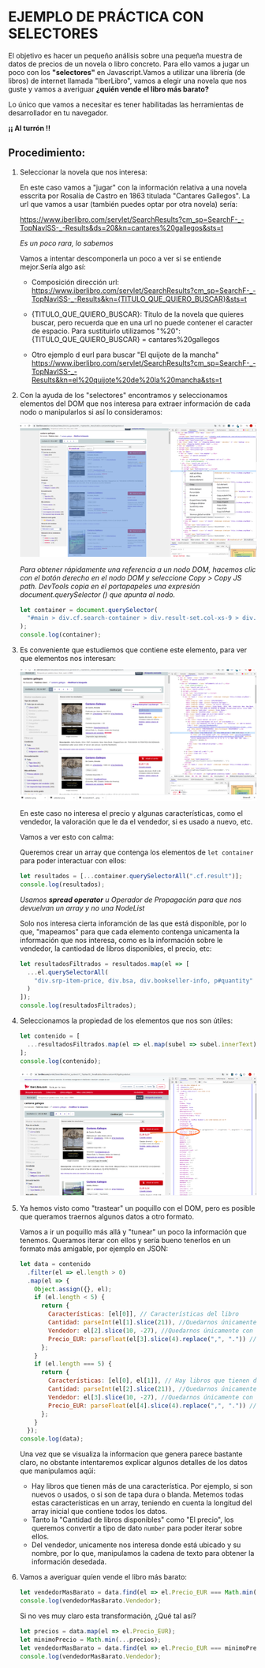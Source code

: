 # EJEMPLO DE PRÁCTICA CON SELECTORES

El objetivo es hacer un pequeño análisis sobre una pequeña muestra de datos de precios de un novela o libro concreto. Para ello vamos a jugar un poco con los **"selectores"** en Javascript.Vamos a utilizar una librería (de libros) de internet llamada "IberLibro", vamos a elegir una novela que nos guste y vamos a averiguar **¿quién vende el libro más barato?**

Lo único que vamos a necesitar es tener habilitadas las herramientas de desarrollador en tu navegador.

**¡¡ Al turrón !!**

## Procedimiento:

1. Seleccionar la novela que nos interesa:

   En este caso vamos a "jugar" con la información relativa a una novela esscrita por Rosalía de Castro en 1863 titulada "Cantares Gallegos".
   La url que vamos a usar (también puedes optar por otra novela) sería:

   https://www.iberlibro.com/servlet/SearchResults?cm_sp=SearchF-_-TopNavISS-_-Results&ds=20&kn=cantares%20gallegos&sts=t

   _Es un poco rara, lo sabemos_

   Vamos a intentar descomponerla un poco a ver si se entiende mejor.Sería algo así:

   - Composición dirección url:
     https://www.iberlibro.com/servlet/SearchResults?cm_sp=SearchF-_-TopNavISS-_-Results&kn={TITULO_QUE_QUIERO_BUSCAR}&sts=t

   - {TITULO_QUE_QUIERO_BUSCAR}:
     Titulo de la novela que quieres buscar, pero recuerda que en una url no puede contener el caracter de espacio. Para sustituirlo utilizamos "%20": {TITULO_QUE_QUIERO_BUSCAR} = cantares%20gallegos
   - Otro ejemplo d eurl para buscar "El quijote de la mancha"
     https://www.iberlibro.com/servlet/SearchResults?cm_sp=SearchF-_-TopNavISS-_-Results&kn=el%20quijote%20de%20la%20mancha&sts=t

2. Con la ayuda de los "selectores" encontramos y seleccionamos elementos del DOM que nos interesa para extraer información de cada nodo o manipularlos si así lo consideramos:

    ![Selector Inicial](images/selector.png "Selector Inicial Copy Path")

    _Para obtener rápidamente una referencia a un nodo DOM, hacemos clic con el botón derecho en el nodo DOM y seleccione Copy > Copy JS path. DevTools copia en el portapapeles una expresión document.querySelector () que apunta al nodo._

    ```javascript
    let container = document.querySelector(
      "#main > div.cf.search-container > div.result-set.col-xs-9 > div.result-set"
    );
    console.log(container);
    ```

3. Es conveniente que estudiemos que contiene este elemento, para ver que elementos nos interesan:

    ![Selector Elementos](images/selector-items.png "Seleccionar elementos que nos interesan")

    En este caso no interesa el precio y algunas características, como el vendedor, la valoración que le da el vendedor, si es usado a nuevo, etc.

    Vamos a ver esto con calma:

    Queremos crear un array que contenga los elementos de `let container` para poder interactuar con ellos:

    ```javascript
    let resultados = [...container.querySelectorAll(".cf.result")];
    console.log(resultados);
    ```

    _Usamos **spread operator** u Operador de Propagación para que nos devuelvan un array y no una NodeList_

    Solo nos interesa cierta inforamción de las que está disponible, por lo que, "mapeamos" para que cada elemento contenga unicamenta la información que nos interesa, como es la información sobre le vendedor, la cantiodad de libros disponibles, el precio, etc:

    ```javascript
    let resultadosFiltrados = resultados.map(el => [
      ...el.querySelectorAll(
        "div.srp-item-price, div.bsa, div.bookseller-info, p#quantity"
      )
    ]);
    console.log(resultadosFiltrados);
    ```

4. Seleccionamos la propiedad de los elementos que nos son útiles:

    ```javascript
    let contenido = [
      ...resultadosFiltrados.map(el => el.map(subel => subel.innerText))
    ];
    console.log(contenido);
    ```

    ![Contenido](images/content.png "Contenido útil para el analisis")

5. Ya hemos visto como "trastear" un poquillo con el DOM, pero es posible que queramos traernos algunos datos a otro formato.
   
    Vamos a ir un poquillo más allá y "tunear" un poco la información que tenemos. Queramos iterar con ellos y sería bueno tenerlos en un formato más amigable, por ejemplo en JSON:

    ```javascript
    let data = contenido
      .filter(el => el.length > 0)
      .map(el => {
        Object.assign({}, el);
        if (el.length < 5) {
          return {
            Características: [el[0]], // Características del libro
            Cantidad: parseInt(el[1].slice(21)), //Quedarnos únicamente con la cantidad de libros disponibles en formato numérico
            Vendedor: el[2].slice(10, -27), //Quedarnos únicamente con el nombre y ciudad de la librería
            Precio_EUR: parseFloat(el[3].slice(4).replace(",", ".")) //Quedarnos únicamente con el precio del libro en formato numérico
          };
        }
        if (el.length === 5) {
          return {
            Características: [el[0], el[1]], // Hay libros que tienen dos caraterísticas por lo que el array es de distita longitud
            Cantidad: parseInt(el[2].slice(21)), //Quedarnos únicamente con la cantidad de libros disponibles en formato numérico
            Vendedor: el[3].slice(10, -27), //Quedarnos únicamente con el nombre y ciudad de la librería
            Precio_EUR: parseFloat(el[4].slice(4).replace(",", ".")) //Quedarnos únicamente con el precio del libro en formato numérico
          };
        }
      });
    console.log(data);
    ```
    Una vez que se visualiza la informacíon que genera parece bastante claro, no obstante intentaremos explicar algunos detalles de los datos que manipulamos aqúi:
    - Hay libros que tienen más de una característica. Por ejemplo, si son nuevos o usados, o si son de tapa dura o blanda. Metemos todas estas características en un array, teniendo en cuenta la longitud del array inicial que contiene todos los datos.
    - Tanto la "Cantidad de libros disponibles" como "El precio", los queremos convertir a tipo de dato `number` para poder iterar sobre ellos.
    - Del vendedor, unicamente nos interesa donde está ubicado y su nombre, por lo que, manipulamos la cadena de texto para obtener la información desedada.  

6. Vamos a averiguar quíen vende el libro más barato:

    ```javascript
    let vendedorMasBarato = data.find(el => el.Precio_EUR === Math.min(...data.map(el => el.Precio_EUR)));
    console.log(vendedorMasBarato.Vendedor);
    ```
    
    Si no ves muy claro esta transformación, ¿Qué tal así?

    ``` javascript
    let precios = data.map(el => el.Precio_EUR);
    let minimoPrecio = Math.min(...precios);
    let vendedorMasBarato = data.find(el => el.Precio_EUR === minimoPrecio);
    console.log(vendedorMasBarato.Vendedor);
    ```


